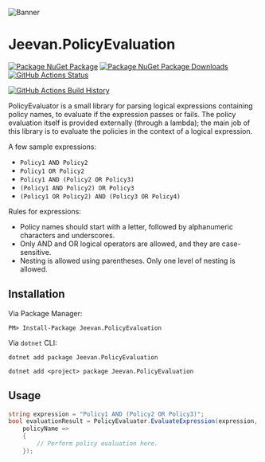 ![Banner](Images/Banner.png)

# Jeevan.PolicyEvaluation

[![Package NuGet Package](https://img.shields.io/nuget/v/PolicyEvaluation.svg)](https://www.nuget.org/packages/PolicyEvaluation/) [![Package NuGet Package Downloads](https://img.shields.io/nuget/dt/PolicyEvaluation)](https://www.nuget.org/packages/PolicyEvaluation) [![GitHub Actions Status](https://github.com/JeevanJames/PolicyEvaluation/workflows/Build/badge.svg?branch=main)](https://github.com/JeevanJames/PolicyEvaluation/actions)

[![GitHub Actions Build History](https://buildstats.info/github/chart/JeevanJames/PolicyEvaluation?branch=main&includeBuildsFromPullRequest=false)](https://github.com/JeevanJames/PolicyEvaluation/actions)

PolicyEvaluator is a small library for parsing logical expressions containing policy names, to evaluate if the expression passes or fails. The policy evaluation itself is provided externally (through a lambda); the main job of this library is to evaluate the policies in the context of a logical expression.

A few sample expressions:
* `Policy1 AND Policy2`
* `Policy1 OR Policy2`
* `Policy1 AND (Policy2 OR Policy3)`
* `(Policy1 AND Policy2) OR Policy3`
* `(Policy1 OR Policy2) AND (Policy3 OR Policy4)`

Rules for expressions:
* Policy names should start with a letter, followed by alphanumeric characters and underscores.
* Only AND and OR logical operators are allowed, and they are case-sensitive.
* Nesting is allowed using parentheses. Only one level of nesting is allowed.

## Installation

Via Package Manager:

```
PM> Install-Package Jeevan.PolicyEvaluation
```

Via `dotnet` CLI:

```
dotnet add package Jeevan.PolicyEvaluation

dotnet add <project> package Jeevan.PolicyEvaluation
```

## Usage

```cs
string expression = "Policy1 AND (Policy2 OR Policy3)";
bool evaluationResult = PolicyEvaluator.EvaluateExpression(expression,
    policyName =>
    {
        // Perform policy evaluation here.
    });
```
